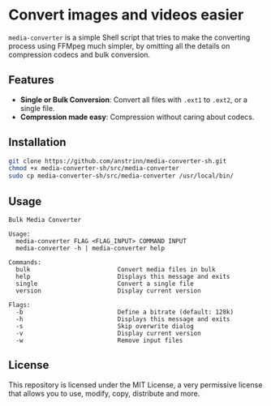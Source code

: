 # Convert images and videos easier

`media-converter` is a simple Shell script that tries to make the converting process using FFMpeg much simpler, by omitting all the details on compression codecs and bulk conversion.

## Features

- **Single or Bulk Conversion**: Convert all files with `.ext1` to `.ext2`, or a single file.
- **Compression made easy**: Compression without caring about codecs.

## Installation

```bash
git clone https://github.com/anstrinn/media-converter-sh.git
chmod +x media-converter-sh/src/media-converter
sudo cp media-converter-sh/src/media-converter /usr/local/bin/
```

## Usage

```
Bulk Media Converter

Usage:
  media-converter FLAG <FLAG_INPUT> COMMAND INPUT
  media-converter -h | media-converter help

Commands:
  bulk                        Convert media files in bulk
  help                        Displays this message and exits
  single                      Convert a single file
  version                     Display current version

Flags:
  -b                          Define a bitrate (default: 128k)
  -h                          Displays this message and exits
  -s                          Skip overwrite dialog
  -v                          Display current version
  -w                          Remove input files
```

## License

This repository is licensed under the MIT License, a very permissive license that allows you to use, modify, copy, distribute and more.
